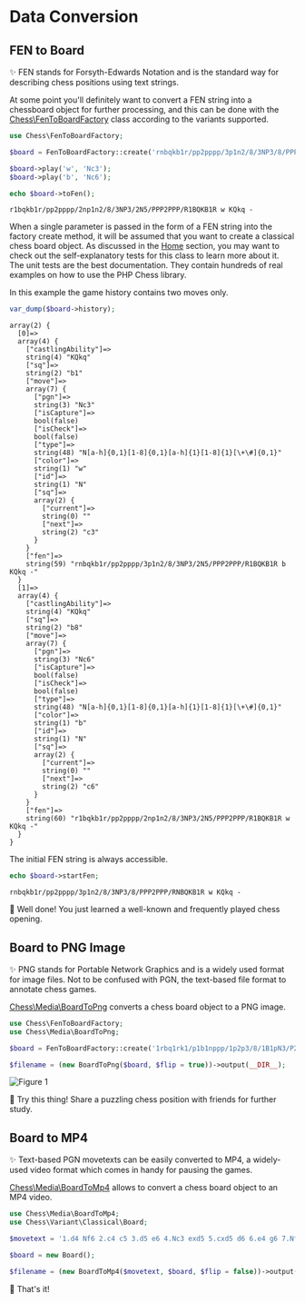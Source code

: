 # Data Conversion

## FEN to Board

✨ FEN stands for Forsyth-Edwards Notation and is the standard way for describing chess positions using text strings.

At some point you'll definitely want to convert a FEN string into a chessboard object for further processing, and this can be done with the [Chess\FenToBoardFactory](https://github.com/chesslablab/php-chess/blob/main/tests/unit/FenToBoardFactoryTest.php) class according to the variants supported.

```php
use Chess\FenToBoardFactory;

$board = FenToBoardFactory::create('rnbqkb1r/pp2pppp/3p1n2/8/3NP3/8/PPP2PPP/RNBQKB1R w KQkq -');

$board->play('w', 'Nc3');
$board->play('b', 'Nc6');

echo $board->toFen();
```

```text
r1bqkb1r/pp2pppp/2np1n2/8/3NP3/2N5/PPP2PPP/R1BQKB1R w KQkq -
```

When a single parameter is passed in the form of a FEN string into the factory create method, it will be assumed that you want to create a classical chess board object. As discussed in the [Home](https://chesslablab.github.io/php-chess/) section, you may want to check out the self-explanatory tests for this class to learn more about it. The unit tests are the best documentation. They contain hundreds of real examples on how to use the PHP Chess library.

In this example the game history contains two moves only.

```php
var_dump($board->history);
```

```text
array(2) {
  [0]=>
  array(4) {
    ["castlingAbility"]=>
    string(4) "KQkq"
    ["sq"]=>
    string(2) "b1"
    ["move"]=>
    array(7) {
      ["pgn"]=>
      string(3) "Nc3"
      ["isCapture"]=>
      bool(false)
      ["isCheck"]=>
      bool(false)
      ["type"]=>
      string(48) "N[a-h]{0,1}[1-8]{0,1}[a-h]{1}[1-8]{1}[\+\#]{0,1}"
      ["color"]=>
      string(1) "w"
      ["id"]=>
      string(1) "N"
      ["sq"]=>
      array(2) {
        ["current"]=>
        string(0) ""
        ["next"]=>
        string(2) "c3"
      }
    }
    ["fen"]=>
    string(59) "rnbqkb1r/pp2pppp/3p1n2/8/3NP3/2N5/PPP2PPP/R1BQKB1R b KQkq -"
  }
  [1]=>
  array(4) {
    ["castlingAbility"]=>
    string(4) "KQkq"
    ["sq"]=>
    string(2) "b8"
    ["move"]=>
    array(7) {
      ["pgn"]=>
      string(3) "Nc6"
      ["isCapture"]=>
      bool(false)
      ["isCheck"]=>
      bool(false)
      ["type"]=>
      string(48) "N[a-h]{0,1}[1-8]{0,1}[a-h]{1}[1-8]{1}[\+\#]{0,1}"
      ["color"]=>
      string(1) "b"
      ["id"]=>
      string(1) "N"
      ["sq"]=>
      array(2) {
        ["current"]=>
        string(0) ""
        ["next"]=>
        string(2) "c6"
      }
    }
    ["fen"]=>
    string(60) "r1bqkb1r/pp2pppp/2np1n2/8/3NP3/2N5/PPP2PPP/R1BQKB1R w KQkq -"
  }
}
```

The initial FEN string is always accessible.

```php
echo $board->startFen;
```

```text
rnbqkb1r/pp2pppp/3p1n2/8/3NP3/8/PPP2PPP/RNBQKB1R w KQkq -
```

🎉 Well done! You just learned a well-known and frequently played chess opening.

## Board to PNG Image

✨ PNG stands for Portable Network Graphics and is a widely used format for image files. Not to be confused with PGN, the text-based file format to annotate chess games.

[Chess\Media\BoardToPng](https://github.com/chesslablab/php-chess/blob/main/tests/unit/Media/BoardToPngTest.php) converts a chess board object to a PNG image.

```php
use Chess\FenToBoardFactory;
use Chess\Media\BoardToPng;

$board = FenToBoardFactory::create('1rbq1rk1/p1b1nppp/1p2p3/8/1B1pN3/P2B4/1P3PPP/2RQ1R1K w - - bm Nf6+');

$filename = (new BoardToPng($board, $flip = true))->output(__DIR__);
```

![Figure 1](https://raw.githubusercontent.com/chesslablab/php-chess/main/docs/data-conversion_01.png)

🎉 Try this thing! Share a puzzling chess position with friends for further study.

## Board to MP4

✨ Text-based PGN movetexts can be easily converted to MP4, a widely-used video format which comes in handy for pausing the games.

[Chess\Media\BoardToMp4](https://github.com/chesslablab/php-chess/blob/main/tests/unit/Media/BoardToMp4Test.php) allows to convert a chess board object to an MP4 video.

```php
use Chess\Media\BoardToMp4;
use Chess\Variant\Classical\Board;

$movetext = '1.d4 Nf6 2.c4 c5 3.d5 e6 4.Nc3 exd5 5.cxd5 d6 6.e4 g6 7.Nf3 Bg7';

$board = new Board();

$filename = (new BoardToMp4($movetext, $board, $flip = false))->output(__DIR__);
```

🎉 That's it!
